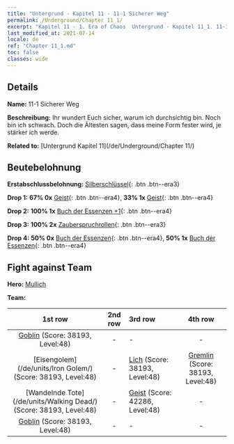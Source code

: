 ```yaml
---
title: "Untergrund - Kapitel 11 - 11-1 Sicherer Weg"
permalink: /Underground/Chapter 11_1/
excerpt: "Kapitel 11 - 1. Era of Chaos  Untergrund - Kapitel 11_1. 11-1 Sicherer Weg"
last_modified_at: 2021-07-14
locale: de
ref: "Chapter 11_1.md"
toc: false
classes: wide
---
```


## Details

 **Name:** 11-1 Sicherer Weg

 **Beschreibung:** Ihr wundert Euch sicher, warum ich durchsichtig bin. Noch bin ich schwach. Doch die Ältesten sagen, dass meine Form fester wird, je stärker ich werde.

 **Related to:** [Untergrund Kapitel 11](/de/Underground/Chapter 11/)

## Beutebelohnung

 **Erstabschlussbelohnung:** [Silberschlüssel](/ItemsDE/con_693/){: .btn .btn--era3}

 **Drop 1:** **67% 0x** [Geist](/ItemsDE/unt_210/){: .btn .btn--era4}, **33% 1x** [Geist](/ItemsDE/unt_210/){: .btn .btn--era4}

 **Drop 2:** **100% 1x** [Buch der Essenzen +1](/ItemsDE/mat_46/){: .btn .btn--era4}

 **Drop 3:** **100% 2x** [Zauberspruchrollen](/ItemsDE/con_694/){: .btn .btn--era3}

 **Drop 4:** **50% 0x** [Buch der Essenzen](/ItemsDE/mat_39/){: .btn .btn--era4}, **50% 1x** [Buch der Essenzen](/ItemsDE/mat_39/){: .btn .btn--era4}


## Fight against Team
 **Hero:** [Mullich](/de/heroes/Mullich/)

 **Team:**


  | 1st row | 2nd row | 3rd row | 4th row |
  |:----:|:----:|:----|:----:|
  | [Goblin](/de/units/Goblin/) (Score: 38193, Level:48)  | - | - | - |
  | [Eisengolem](/de/units/Iron Golem/) (Score: 38193, Level:48)  | - | [Lich](/de/units/Lich/) (Score: 38193, Level:48)  | [Gremlin](/de/units/Gremlin/) (Score: 38193, Level:48)  |
  | [Wandelnde Tote](/de/units/Walking Dead/) (Score: 38193, Level:48)  | - | [Geist](/de/units/Wight/) (Score: 42286, Level:48)  | - |
  | [Goblin](/de/units/Goblin/) (Score: 38193, Level:48)  | - | - | - |


